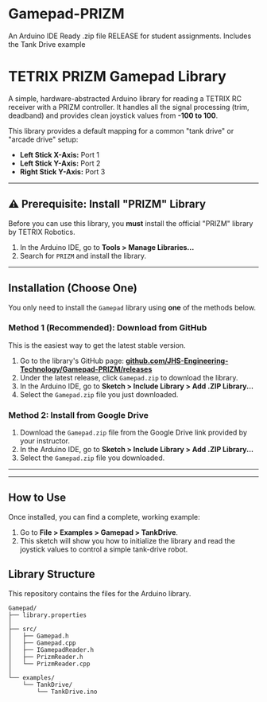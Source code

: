 # Gamepad-PRIZM
An Arduino IDE Ready .zip file RELEASE for student assignments. Includes the Tank Drive example

# TETRIX PRIZM Gamepad Library

A simple, hardware-abstracted Arduino library for reading a TETRIX RC receiver with a PRIZM controller. It handles all the signal processing (trim, deadband) and provides clean joystick values from **-100 to 100**.

This library provides a default mapping for a common "tank drive" or "arcade drive" setup:
* **Left Stick X-Axis:** Port 1
* **Left Stick Y-Axis:** Port 2
* **Right Stick Y-Axis:** Port 3

---

## ⚠️ Prerequisite: Install "PRIZM" Library

Before you can use this library, you **must** install the official "PRIZM" library by TETRIX Robotics.

1.  In the Arduino IDE, go to **Tools > Manage Libraries...**
2.  Search for `PRIZM` and install the library.



---

## Installation (Choose One)

You only need to install the `Gamepad` library using **one** of the methods below.

### Method 1 (Recommended): Download from GitHub

This is the easiest way to get the latest stable version.

1.  Go to the library's GitHub page: [**github.com/JHS-Engineering-Technology/Gamepad-PRIZM/releases**](https://github.com/JHS-Engineering-Technology/Gamepad-PRIZM/releases)
2.  Under the latest release, click `Gamepad.zip` to download the library.
3.  In the Arduino IDE, go to **Sketch > Include Library > Add .ZIP Library...**
4.  Select the `Gamepad.zip` file you just downloaded.

### Method 2: Install from Google Drive

1.  Download the `Gamepad.zip` file from the Google Drive link provided by your instructor.
2.  In the Arduino IDE, go to **Sketch > Include Library > Add .ZIP Library...**
3.  Select the `Gamepad.zip` file you downloaded.

---

---

## How to Use

Once installed, you can find a complete, working example:

1.  Go to **File > Examples > Gamepad > TankDrive**.
2.  This sketch will show you how to initialize the library and read the joystick values to control a simple tank-drive robot.

## Library Structure

This repository contains the files for the Arduino library.
```
Gamepad/
├── library.properties
│
├── src/
│   ├── Gamepad.h
│   ├── Gamepad.cpp
│   ├── IGamepadReader.h
│   ├── PrizmReader.h
│   └── PrizmReader.cpp
│
└── examples/
    └── TankDrive/
        └── TankDrive.ino
```
